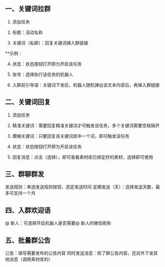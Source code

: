 ## 一、关键词拉群
1. 添加任务


2. 标题：活动名称


3. 关键词（私聊）：回复关键词弹入群链接

**示例：


4. 状态：状态按钮打开即为开启该任务


5. 账号：选择执行该任务的机器人


6. 入群前引导语：关键词下发后，机器人随机弹出该文本内容后，再弹入群链接

## 二、关键词回复
1. 添加任务
2. 精准关键词：需要回复精准关键词才可触发该任务，多个关键词需要空格隔开
3. 模糊关键词：只要回复该关键词其中一个词，即可触发该任务
4. 状态：状态按钮打开即为开启该任务

5. 回复消息：点击（选择），即可查看素材库已绑定好的素材，选择即可使用

## 三、群聊群发
发送规则：单选发送规则按钮，选定发送时间
定期发送（天）：选择发送天数，最多可支持一个月

## 四、入群欢迎语
@ 新人：可选择开启机器人是否需要@ 新人的微信昵称

## 五、批量群公告
公告：填写需要发布的公告内容
同时发送消息：除了群公告内容，还另外下发其他消息（调用素材库的）